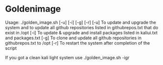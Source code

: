 # Goldenimage

Usage: ./golden_image.sh [-u] [-i] [-g] [-r]
[-u] To update and upgrade the system and to update all github repositories listed in githubrepos.txt that do exist in /opt
[-i] To update & upgrade and install packages listed in kaliui.txt and packages.txt 
[-g] To clone and update all github repositories in githubrepos.txt to /opt
[-r] To restart the system after completion of the script
	     
If you got a clean kali light system use ./golden_image.sh -igr
